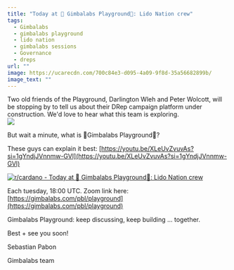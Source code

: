 ```yaml
---
title: "Today at 🎢 Gimbalabs Playground🎡: Lido Nation crew"
tags:
  - Gimbalabs
  - gimbalabs playground
  - lido nation
  - gimbalabs sessions
  - Governance
  - dreps
url: ""
image: https://ucarecdn.com/700c84e3-d095-4a09-9f8d-35a56682899b/
image_text: ""
---
```


Two old friends of the Playground, Darlington Wleh and Peter Wolcott, will be stopping by to tell us about their DRep campaign platform under construction. We'd love to hear what this team is exploring.  
![](https://ucarecdn.com/dcab6f18-1278-407c-a068-020c082f8307/)

But wait a minute, what is 🎢Gimbalabs Playground🎡?

These guys can explain it best: [https://youtu.be/XLeUvZvuvAs?si=1gYndjJVnnmw-GVl](https://youtu.be/XLeUvZvuvAs?si=1gYndjJVnnmw-GVl)

[![r/cardano - Today at 🎢 Gimbalabs Playground🎡: Lido Nation crew](https://preview.redd.it/today-at-gimbalabs-playground-lido-nation-crew-v0-v3tc8ledkapc1.png?width=1366&format=png&auto=webp&s=faf6b9cd5a127f06bac64b1fb9456360113926e6)](https://preview.redd.it/today-at-gimbalabs-playground-lido-nation-crew-v0-v3tc8ledkapc1.png?width=1366&format=png&auto=webp&s=faf6b9cd5a127f06bac64b1fb9456360113926e6)

Each tuesday, 18:00 UTC. Zoom link here: [https://gimbalabs.com/pbl/playground](https://gimbalabs.com/pbl/playground)

Gimbalabs Playground: keep discussing, keep building ... together.

Best + see you soon!

Sebastian Pabon

Gimbalabs team
